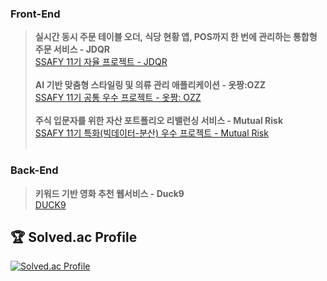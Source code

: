 
### **Front-End**
> <span>**실시간 동시 주문 테이블 오더, 식당 현황 앱, POS까지 한 번에 관리하는 통합형 주문 서비스 - JDQR**</span><br/>
<a href="https://github.com/gimhyn/JDQR">SSAFY 11기 자율 프로젝트 - JDQR</a><br/><br/>
<span> **AI 기반 맞춤형 스타일링 및 의류 관리 애플리케이션 - 옷짱:OZZ**</span><br/>
<a href="https://github.com/gimhyn/OZZ">SSAFY 11기 공통 우수 프로젝트 - 옷짱: OZZ</a><br/><br/>
<span>**주식 입문자를 위한 자산 포트폴리오 리밸런싱 서비스 - Mutual Risk**</span><br/>
<a href="https://github.com/gimhyn/MutualRisk">SSAFY 11기 특화(빅데이터-분산) 우수 프로젝트 - Mutual Risk</a><br/><br/>
### **Back-End**
> <span>**키워드 기반 영화 추천 웹서비스 - Duck9**</span><br/>
<a href="https://github.com/gimhyn/Duck9">DUCK9</a><br/>

## 🏆 Solved.ac Profile
[![Solved.ac Profile](http://mazassumnida.wtf/api/v2/generate_badge?boj=hayeonful)](https://solved.ac/hayeonful/)


